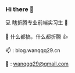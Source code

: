 ### Hi there 👋

💻 瞎折腾专业前端实习生 🤖

👻 什么都搞，什么都折腾 👍

📫 : blog.wanqqq29.cn

📧 : wanqqq29@gmail.com
<!--
**wanqqq29/wanqqq29** is a ✨ _special_ ✨ repository because its `README.md` (this file) appears on your GitHub profile.

Here are some ideas to get you started:

- 🔭 I’m currently working on ...
- 🌱 I’m currently learning ...
- 👯 I’m looking to collaborate on ...
- 🤔 I’m looking for help with ...
- 💬 Ask me about ...
- 📫 How to reach me: ...
- 😄 Pronouns: ...
- ⚡ Fun fact: ...
-->
